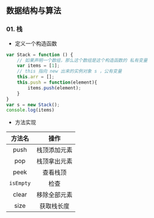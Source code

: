 ## 数据结构与算法

### 01. 栈

- 定义一个构造函数

```js
var Stack = function () {
    // 如果声明一个数组，那么这个数组是这个构造函数的 私有变量
    var items = [1];
    // this 指向 new 出来的实例对象 s ，公有变量
    this.arr = [];
    this.push = function(element){
        items.push(element);
    }
}
var s = new Stack();
console.log(items)
```

- 方法实现

|  方法名   |     操作     |
| :-------: | :----------: |
|   push    | 栈顶添加元素 |
|    pop    | 栈顶拿出元素 |
|   peek    |   查看栈顶   |
| `isEmpty` |     检查     |
|   clear   | 移除全部元素 |
|   size    |  获取栈长度  |

